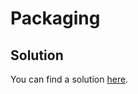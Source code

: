 # Packaging

## Solution

You can find a solution [here](https://github.com/gzussa/dd-workshop-dash-2019/tree/master/5-packaging/solution).

